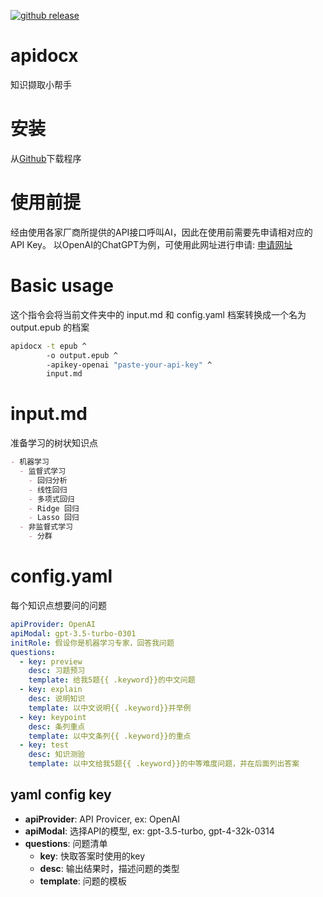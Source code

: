 [![github
release](https://img.shields.io/github/release/learninfun/apidocx.svg?label=current+release)](https://github.com/learninfun/apidocx/releases)

# apidocx
知识撷取小帮手

# 安装
从[Github](https://github.com/learninfun/apidocx/releases/)下载程序

# 使用前提
经由使用各家厂商所提供的API接口呼叫AI，因此在使用前需要先申请相对应的API Key。
以OpenAI的ChatGPT为例，可使用此网址进行申请: [申请网址](https://openai.com/blog/openai-api)

# Basic usage
这个指令会将当前文件夹中的 input.md 和 config.yaml 档案转换成一个名为 output.epub 的档案
```bash
apidocx -t epub ^
        -o output.epub ^
        -apikey-openai "paste-your-api-key" ^
        input.md
```

# input.md
准备学习的树状知识点
```markdown
- 机器学习
  - 监督式学习
    - 回归分析
    - 线性回归
    - 多项式回归
    - Ridge 回归
    - Lasso 回归
  - 非监督式学习
    - 分群
```

# config.yaml
每个知识点想要问的问题
```yaml
apiProvider: OpenAI
apiModal: gpt-3.5-turbo-0301
initRole: 假设你是机器学习专家，回答我问题
questions:
  - key: preview
    desc: 习题预习
    template: 给我5题{{ .keyword}}的中文问题
  - key: explain
    desc: 说明知识
    template: 以中文说明{{ .keyword}}并举例
  - key: keypoint
    desc: 条列重点
    template: 以中文条列{{ .keyword}}的重点
  - key: test
    desc: 知识测验
    template: 以中文给我5题{{ .keyword}}的中等难度问题，并在后面列出答案
```

## yaml config key
- **apiProvider**: API Provicer, ex: OpenAI
- **apiModal**: 选择API的模型, ex: gpt-3.5-turbo, gpt-4-32k-0314
- **questions**: 问题清单
  - **key**: 快取答案时使用的key
  - **desc**: 输出结果时，描述问题的类型
  - **template**: 问题的模板
